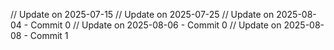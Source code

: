 // Update on 2025-07-15
// Update on 2025-07-25
// Update on 2025-08-04 - Commit 0
// Update on 2025-08-06 - Commit 0
// Update on 2025-08-08 - Commit 1
